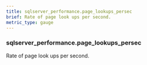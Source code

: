 ```yaml
---
title: sqlserver_performance.page_lookups_persec
brief: Rate of page look ups per second.
metric_type: gauge
---
```

### sqlserver_performance.page_lookups_persec

Rate of page look ups per second.